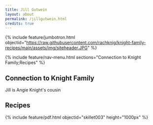```yaml
---
title: Jill Gutwein
layout: about
permalink: /jillgutwein.html
credits: true
---
```


{% include feature/jumbotron.html objectid="https://raw.githubusercontent.com/rachknig/knight-family-recipes/main/assets/img/siteheader.JPG" %}

{% include feature/nav-menu.html sections="Connection to Knight Family;Recipes" %}

## Connection to Knight Family

Jill is Angie Knight's cousin

## Recipes

{% include feature/pdf.html objectid="skillet003" height="1000px" %}
